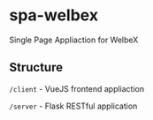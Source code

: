 # spa-welbex
Single Page Appliaction for WelbeX

## Structure
`/client` - VueJS frontend appliaction

`/server` - Flask RESTful application